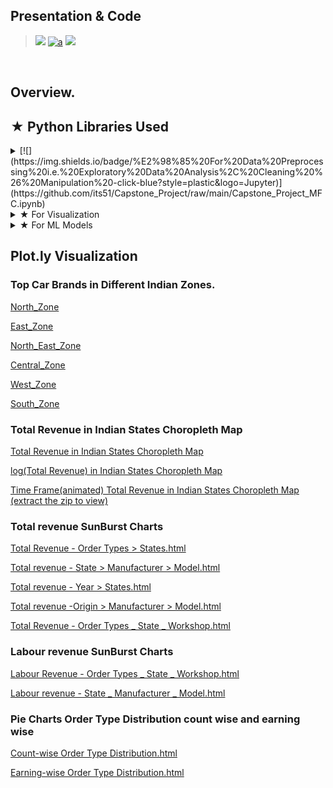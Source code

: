 
## Presentation & Code


> [![](https://img.shields.io/badge/Presentation-View-darkred?style=flat&logo=Apple)](https://beta.deckdeckgo.io/shakilshaikh51/capstone-project/) 
> [![a](https://img.shields.io/badge/Source%20Code-%20%20View%20%20-yellow??style=flat&logo=Jupyter)](https://nbviewer.jupyter.org/github/its51/Capstone_Project/blob/main/Capstone_Project_MFC.ipynb) [![](https://img.shields.io/badge/.iPynb-Download-darkgreen?style=flat&logo=Jupyter)](https://github.com/its51/Capstone_Project/raw/main/Capstone_Project_MFC.ipynb)

<br>

## Overview.

## ★ Python Libraries Used



<details>
  
<summary>[![](https://img.shields.io/badge/%E2%98%85%20For%20Data%20Preprocessing%20i.e.%20Exploratory%20Data%20Analysis%2C%20Cleaning%20%26%20Manipulation%20-click-blue?style=plastic&logo=Jupyter)](https://github.com/its51/Capstone_Project/raw/main/Capstone_Project_MFC.ipynb)</summary>

* numpy
* pandas 
* pgeocode
* datetime 

</details>


<details>
 
<summary>★ For Visualization</summary>

* plotly & plotly.express
* missingno
* matplotlib
* seaborn

</details>

<details>
  
<summary>★ For ML Models</summary>  

* sci-kit learn

</details>





## Plot.ly Visualization 
### Top Car Brands in Different Indian Zones.
<a href="https://htmlpreview.github.io/?https://github.com/its51/its51.github.io/blob/main/_Top%2010%20Car%20brands%20in%20North_Zone.html">North_Zone</a>

<a href="https://htmlpreview.github.io/?https://github.com/its51/its51.github.io/blob/main/_Top%2010%20Car%20brands%20in%20East_Zone.html">East_Zone</a>

<a href="https://htmlpreview.github.io/?https://github.com/its51/its51.github.io/blob/main/_Top%2010%20Car%20brands%20in%20North_East_Zone.html">North_East_Zone</a>

<a href="https://htmlpreview.github.io/?https://github.com/its51/its51.github.io/blob/main/_Top%2010%20Car%20brands%20in%20Central_Zone.html">Central_Zone</a>

<a href="https://htmlpreview.github.io/?https://github.com/its51/its51.github.io/blob/main/_Top%2010%20Car%20brands%20in%20west_Zone.html">West_Zone</a>

<a href="https://htmlpreview.github.io/?https://github.com/its51/its51.github.io/blob/main/_Top%2010%20Car%20brands%20in%20South_Zone.html">South_Zone</a>

### Total Revenue in Indian States Choropleth Map 
<a href= "https://htmlpreview.github.io/?https://github.com/its51/its51.github.io/blob/main/Visualization%20of%20Total%20revenue%20On%20India's%20Geo%20Map.html" >Total Revenue in Indian States Choropleth Map</a>

<a href= "https://htmlpreview.github.io/?https://github.com/its51/its51.github.io/blob/main/Visualization%20of%20Log(Total%20revenue)%20On%20India's%20Geo%20Map.html" >log(Total Revenue) in Indian States Choropleth Map </a>

<a href= "https://github.com/its51/its51.github.io/raw/main/Animated%20Visualization%20of%20Total%20revenue%20On%20India's%20Geo%20Map.zip">Time Frame(animated) Total Revenue in Indian States Choropleth Map (extract the zip to view)</a>

### Total revenue SunBurst Charts 

<a href= "https://htmlpreview.github.io/?https://github.com/its51/its51.github.io/blob/main/Order%20Types%20_%20States%20--%20Total%20Revenue.html">Total Revenue - Order Types > States.html</a>

<a href= "https://htmlpreview.github.io/?https://github.com/its51/its51.github.io/blob/main/State%20_%20Manufacturer%20_%20Model%20--%20Total%20revenue.html">Total revenue - State > Manufacturer > Model.html</a>

<a href= "https://htmlpreview.github.io/?https://github.com/its51/its51.github.io/blob/main/Year%20_%20State%20--%20Total%20revenue.html">Total revenue - Year > States.html</a>

<a href= "https://htmlpreview.github.io/?https://github.com/its51/its51.github.io/blob/main/Origin%20_%20Manufacturer%20_%20Model%20--%20Total%20revenue.html"> Total revenue -Origin > Manufacturer > Model.html</a>


<a href= "https://htmlpreview.github.io/?https://github.com/its51/its51.github.io/blob/main/Total%20Revenue%20-%20Order%20Types%20_%20State%20_%20Workshop.html">Total Revenue - Order Types _ State _ Workshop.html</a>

### Labour revenue SunBurst Charts 
<a href= "https://htmlpreview.github.io/?https://github.com/its51/its51.github.io/blob/main/Labour%20Revenue%20-%20Order%20Types%20_%20State%20_%20Workshop.html">Labour Revenue - Order Types _ State _ Workshop.html</a>

<a href= "https://htmlpreview.github.io/?https://github.com/its51/its51.github.io/blob/main/Labour%20revenue%20-%20State%20_%20Manufacturer%20_%20Model.html">Labour revenue - State _ Manufacturer _ Model.html</a>



### Pie Charts Order Type Distribution count wise and earning wise 
<a href= "https://htmlpreview.github.io/?https://github.com/its51/its51.github.io/blob/main/Count-wise%20Order%20Type%20Distribution.html">Count-wise Order Type Distribution.html</a>


<a href= "https://htmlpreview.github.io/?https://github.com/its51/its51.github.io/blob/main/Earning-wise%20Order%20Type%20Distribution.html">Earning-wise Order Type Distribution.html</a>






